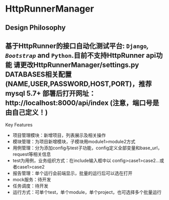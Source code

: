 # HttpRunnerManager


Design Philosophy
-----------------
基于HttpRunner的接口自动化测试平台: `Django`_, `Bootstrap`_ and `Python`.目前不支持HttpRunner api功能
请更改HttpRunnerManager/settings.py DATABASES相关配置(NAME,USER,PASSWORD,HOST,PORT)，推荐mysql 5.7+
部署后打开网址：http://localhost:8000/api/index (注意，端口号是由自己定义！)
-----------------
Key Features

- 项目管理模块：新增项目，列表展示及相关操作
- 模块管理：为项目新增模块，子模块用module1>module2方式
- 用例管理：分为添加config与test子功能，config定义全部变量和base_url，request等相关信息
- test为用例，业务组织方式：在include输入框中以 config>case1>case2...或者case1>case2
- 报告管理：单个运行会前端显示，批量的运行后可以选在打开
- mock服务：待开发
- 任务调度：待开发
- 运行方式：可单个test，单个module，单个project，也可选择多个批量运行


